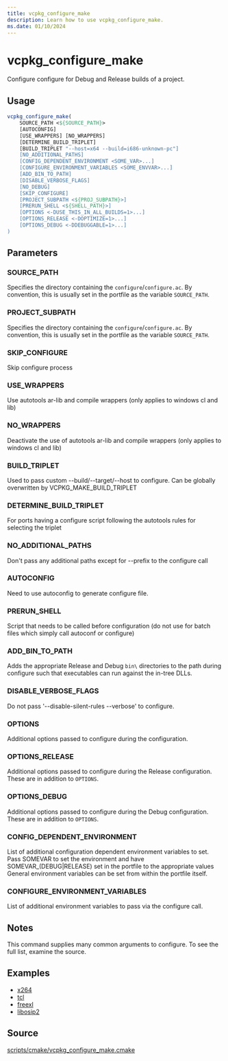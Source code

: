 ```yaml
---
title: vcpkg_configure_make
description: Learn how to use vcpkg_configure_make.
ms.date: 01/10/2024
---
```

# vcpkg_configure_make

Configure configure for Debug and Release builds of a project.

## Usage

```cmake
vcpkg_configure_make(
    SOURCE_PATH <${SOURCE_PATH}>
    [AUTOCONFIG]
    [USE_WRAPPERS] [NO_WRAPPERS]
    [DETERMINE_BUILD_TRIPLET]
    [BUILD_TRIPLET "--host=x64 --build=i686-unknown-pc"]
    [NO_ADDITIONAL_PATHS]
    [CONFIG_DEPENDENT_ENVIRONMENT <SOME_VAR>...]
    [CONFIGURE_ENVIRONMENT_VARIABLES <SOME_ENVVAR>...]
    [ADD_BIN_TO_PATH]
    [DISABLE_VERBOSE_FLAGS]
    [NO_DEBUG]
    [SKIP_CONFIGURE]
    [PROJECT_SUBPATH <${PROJ_SUBPATH}>]
    [PRERUN_SHELL <${SHELL_PATH}>]
    [OPTIONS <-DUSE_THIS_IN_ALL_BUILDS=1>...]
    [OPTIONS_RELEASE <-DOPTIMIZE=1>...]
    [OPTIONS_DEBUG <-DDEBUGGABLE=1>...]
)
```

## Parameters

### SOURCE_PATH

Specifies the directory containing the `configure`/`configure.ac`.
By convention, this is usually set in the portfile as the variable `SOURCE_PATH`.

### PROJECT_SUBPATH

Specifies the directory containing the `configure`/`configure.ac`.
By convention, this is usually set in the portfile as the variable `SOURCE_PATH`.

### SKIP_CONFIGURE

Skip configure process

### USE_WRAPPERS

Use autotools ar-lib and compile wrappers (only applies to windows cl and lib)

### NO_WRAPPERS

Deactivate the use of autotools ar-lib and compile wrappers (only applies to windows cl and lib)

### BUILD_TRIPLET

Used to pass custom --build/--target/--host to configure. Can be globally overwritten by VCPKG_MAKE_BUILD_TRIPLET

### DETERMINE_BUILD_TRIPLET

For ports having a configure script following the autotools rules for selecting the triplet

### NO_ADDITIONAL_PATHS

Don't pass any additional paths except for --prefix to the configure call

### AUTOCONFIG

Need to use autoconfig to generate configure file.

### PRERUN_SHELL

Script that needs to be called before configuration (do not use for batch files which simply call autoconf or configure)

### ADD_BIN_TO_PATH

Adds the appropriate Release and Debug `bin\` directories to the path during configure such that executables can run against the in-tree DLLs.

### DISABLE_VERBOSE_FLAGS

Do not pass '--disable-silent-rules --verbose' to configure.

### OPTIONS

Additional options passed to configure during the configuration.

### OPTIONS_RELEASE

Additional options passed to configure during the Release configuration. These are in addition to `OPTIONS`.

### OPTIONS_DEBUG

Additional options passed to configure during the Debug configuration. These are in addition to `OPTIONS`.

### CONFIG_DEPENDENT_ENVIRONMENT

List of additional configuration dependent environment variables to set. 
Pass SOMEVAR to set the environment and have SOMEVAR_(DEBUG|RELEASE) set in the portfile to the appropriate values
General environment variables can be set from within the portfile itself. 

### CONFIGURE_ENVIRONMENT_VARIABLES

List of additional environment variables to pass via the configure call. 

## Notes

This command supplies many common arguments to configure. To see the full list, examine the source.

## Examples

- [x264](https://github.com/Microsoft/vcpkg/blob/master/ports/x264/portfile.cmake)
- [tcl](https://github.com/Microsoft/vcpkg/blob/master/ports/tcl/portfile.cmake)
- [freexl](https://github.com/Microsoft/vcpkg/blob/master/ports/freexl/portfile.cmake)
- [libosip2](https://github.com/Microsoft/vcpkg/blob/master/ports/libosip2/portfile.cmake)

## Source

[scripts/cmake/vcpkg\_configure\_make.cmake](https://github.com/Microsoft/vcpkg/blob/master/scripts/cmake/vcpkg_configure_make.cmake)
